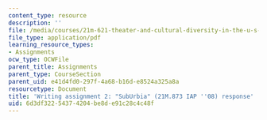 ```yaml
---
content_type: resource
description: ''
file: /media/courses/21m-621-theater-and-cultural-diversity-in-the-u-s-spring-2008/6d3df32254374204be8de91c28c4c48f_MIT21M_670S08_unit2suburb.pdf
file_type: application/pdf
learning_resource_types:
- Assignments
ocw_type: OCWFile
parent_title: Assignments
parent_type: CourseSection
parent_uid: e41d4fd0-297f-4a68-b16d-e8524a325a8a
resourcetype: Document
title: 'Writing assignment 2: "SubUrbia" (21M.873 IAP ''08) response'
uid: 6d3df322-5437-4204-be8d-e91c28c4c48f
---
```

